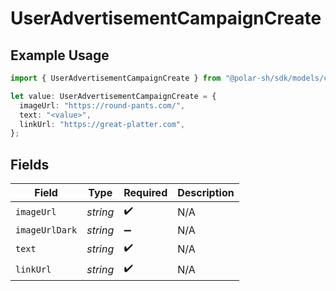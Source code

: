 # UserAdvertisementCampaignCreate

## Example Usage

```typescript
import { UserAdvertisementCampaignCreate } from "@polar-sh/sdk/models/components";

let value: UserAdvertisementCampaignCreate = {
  imageUrl: "https://round-pants.com/",
  text: "<value>",
  linkUrl: "https://great-platter.com",
};
```

## Fields

| Field              | Type               | Required           | Description        |
| ------------------ | ------------------ | ------------------ | ------------------ |
| `imageUrl`         | *string*           | :heavy_check_mark: | N/A                |
| `imageUrlDark`     | *string*           | :heavy_minus_sign: | N/A                |
| `text`             | *string*           | :heavy_check_mark: | N/A                |
| `linkUrl`          | *string*           | :heavy_check_mark: | N/A                |